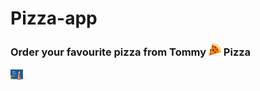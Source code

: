 # Pizza-app
<h3>
  Order your favourite pizza from Tommy 
  <img src="public/images/pizu.png" style="width: 20px; height:20px;">
  Pizza
</h3>
<div>
  <img src="public/images/pizza-web-app.png" style="width: 20px; height:20px;">
</div>
